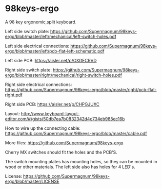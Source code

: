 # 98keys-ergo
A 98 key ergonomic,split keyboard.

Left side switch plate:
https://github.com/Supermagnum/98keys-ergo/blob/master/left/mechanical/left-switch-holes.pdf

Left side electrical connections:
https://github.com/Supermagnum/98keys-ergo/blob/master/left/pcb-flat-left-schematic.pdf

Left side PCB:
https://aisler.net/p/OXGECRVD


Right side switch plate:
https://github.com/Supermagnum/98keys-ergo/blob/master/right/mechanical/right-switch-holes.pdf

Right side electrical connections:
https://github.com/Supermagnum/98keys-ergo/blob/master/right/pcb-flat-right.pdf

Right side PCB:
https://aisler.net/p/CHPGJUXC

Layout:
http://www.keyboard-layout-editor.com/#/gists/50db7ea7b0832342d4c734eb985ec16b

How to wire up the connecting cable:
https://github.com/Supermagnum/98keys-ergo/blob/master/cable.pdf

More files:
https://github.com/Supermagnum/98keys-ergo


Cherry MX switches should fit the holes and the PCB'S.

The switch mounting plates has mounting holes, so they can be mounted in wood or other materials. 
The left side also has holes for 4 LED's.

License:
https://github.com/Supermagnum/98keys-ergo/blob/master/LICENSE


